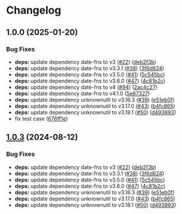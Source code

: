 # Changelog

## 1.0.0 (2025-01-20)


### Bug Fixes

* **deps:** update dependency date-fns to v3 ([#22](https://github.com/Omochice/textlint-rule-no-date-without-actual-date/issues/22)) ([deb2f3b](https://github.com/Omochice/textlint-rule-no-date-without-actual-date/commit/deb2f3b21c0ef44cb70c5a2031b18b591e9c4007))
* **deps:** update dependency date-fns to v3.3.1 ([#38](https://github.com/Omochice/textlint-rule-no-date-without-actual-date/issues/38)) ([3f6d824](https://github.com/Omochice/textlint-rule-no-date-without-actual-date/commit/3f6d824a329280c723b205037585656bac30866b))
* **deps:** update dependency date-fns to v3.5.0 ([#41](https://github.com/Omochice/textlint-rule-no-date-without-actual-date/issues/41)) ([5c545bc](https://github.com/Omochice/textlint-rule-no-date-without-actual-date/commit/5c545bc31c58d4d26858e43ec9ab6507a632d83a))
* **deps:** update dependency date-fns to v3.6.0 ([#47](https://github.com/Omochice/textlint-rule-no-date-without-actual-date/issues/47)) ([4c81b2c](https://github.com/Omochice/textlint-rule-no-date-without-actual-date/commit/4c81b2c93927d9dfeb8647e523cebc699a662d21))
* **deps:** update dependency date-fns to v4 ([#94](https://github.com/Omochice/textlint-rule-no-date-without-actual-date/issues/94)) ([2ac4c27](https://github.com/Omochice/textlint-rule-no-date-without-actual-date/commit/2ac4c2757cd2d66223e6ba2e805632b14ca5898c))
* **deps:** update dependency date-fns to v4.1.0 ([5e67327](https://github.com/Omochice/textlint-rule-no-date-without-actual-date/commit/5e6732797fd70b64301da9187b71a2a673c9a2f7))
* **deps:** update dependency unknownutil to v3.16.3 ([#39](https://github.com/Omochice/textlint-rule-no-date-without-actual-date/issues/39)) ([e51eb0f](https://github.com/Omochice/textlint-rule-no-date-without-actual-date/commit/e51eb0f506f48101a984079108d0e6700fc974b8))
* **deps:** update dependency unknownutil to v3.17.0 ([#43](https://github.com/Omochice/textlint-rule-no-date-without-actual-date/issues/43)) ([b4fc865](https://github.com/Omochice/textlint-rule-no-date-without-actual-date/commit/b4fc86593394db920fd941414e889ec2af55d435))
* **deps:** update dependency unknownutil to v3.18.1 ([#50](https://github.com/Omochice/textlint-rule-no-date-without-actual-date/issues/50)) ([d493893](https://github.com/Omochice/textlint-rule-no-date-without-actual-date/commit/d49389352874c8e2d310b1c09abd6a2ff4796399))
* fix test case ([676ff1e](https://github.com/Omochice/textlint-rule-no-date-without-actual-date/commit/676ff1e890b7c7dfbde568826c3a613b6c3dfd1c))

## [1.0.3](https://github.com/Omochice/textlint-rule-no-date-without-actual-date/compare/v1.0.2...v1.0.3) (2024-08-12)


### Bug Fixes

* **deps:** update dependency date-fns to v3 ([#22](https://github.com/Omochice/textlint-rule-no-date-without-actual-date/issues/22)) ([deb2f3b](https://github.com/Omochice/textlint-rule-no-date-without-actual-date/commit/deb2f3b21c0ef44cb70c5a2031b18b591e9c4007))
* **deps:** update dependency date-fns to v3.3.1 ([#38](https://github.com/Omochice/textlint-rule-no-date-without-actual-date/issues/38)) ([3f6d824](https://github.com/Omochice/textlint-rule-no-date-without-actual-date/commit/3f6d824a329280c723b205037585656bac30866b))
* **deps:** update dependency date-fns to v3.5.0 ([#41](https://github.com/Omochice/textlint-rule-no-date-without-actual-date/issues/41)) ([5c545bc](https://github.com/Omochice/textlint-rule-no-date-without-actual-date/commit/5c545bc31c58d4d26858e43ec9ab6507a632d83a))
* **deps:** update dependency date-fns to v3.6.0 ([#47](https://github.com/Omochice/textlint-rule-no-date-without-actual-date/issues/47)) ([4c81b2c](https://github.com/Omochice/textlint-rule-no-date-without-actual-date/commit/4c81b2c93927d9dfeb8647e523cebc699a662d21))
* **deps:** update dependency unknownutil to v3.16.3 ([#39](https://github.com/Omochice/textlint-rule-no-date-without-actual-date/issues/39)) ([e51eb0f](https://github.com/Omochice/textlint-rule-no-date-without-actual-date/commit/e51eb0f506f48101a984079108d0e6700fc974b8))
* **deps:** update dependency unknownutil to v3.17.0 ([#43](https://github.com/Omochice/textlint-rule-no-date-without-actual-date/issues/43)) ([b4fc865](https://github.com/Omochice/textlint-rule-no-date-without-actual-date/commit/b4fc86593394db920fd941414e889ec2af55d435))
* **deps:** update dependency unknownutil to v3.18.1 ([#50](https://github.com/Omochice/textlint-rule-no-date-without-actual-date/issues/50)) ([d493893](https://github.com/Omochice/textlint-rule-no-date-without-actual-date/commit/d49389352874c8e2d310b1c09abd6a2ff4796399))
